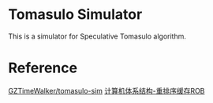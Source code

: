 # Tomasulo Simulator

This is a simulator for Speculative Tomasulo algorithm.

# Reference
[GZTimeWalker/tomasulo-sim](https://github.com/GZTimeWalker/tomasulo-sim)
[计算机体系结构-重排序缓存ROB](https://zhuanlan.zhihu.com/p/501631371)